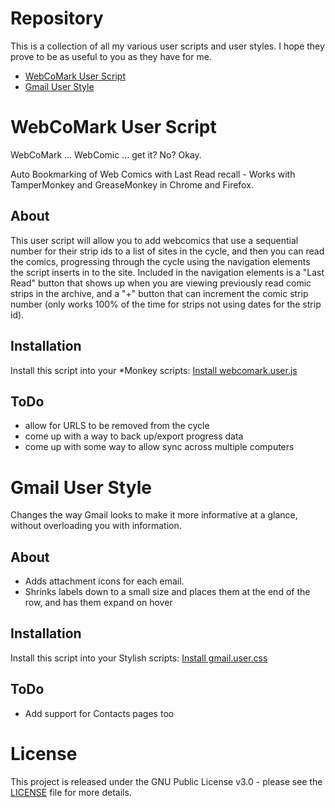 Repository
==========

This is a collection of all my various user scripts and user styles. I hope they prove to be as useful to you as they have for me.

* [WebCoMark User Script](https://github.com/phalacee/phxUsers#webcomark-user-script)
* [Gmail User Style](https://github.com/phalacee/phxUsers#gmail-user-style)


WebCoMark User Script
=====================

WebCoMark ... WebComic ... get it? No? Okay.

Auto Bookmarking of Web Comics with Last Read recall - Works with TamperMonkey and GreaseMonkey in Chrome and Firefox.

About
-----

This user script will allow you to add webcomics that use a sequential number for their strip ids to a list of sites in the cycle, and then you can read the comics, progressing through the cycle using the navigation elements the script inserts in to the site. Included in the navigation elements is a "Last Read" button that shows up when you are viewing previously read comic strips in the archive, and a "+" button that can increment the comic strip number (only works 100% of the time for strips not using dates for the strip id).


Installation
-----------

Install this script into your *Monkey scripts: [Install webcomark.user.js](https://raw.githubusercontent.com/phalacee/phxUsers/master/webcomark.user.js)

ToDo
----
* allow for URLS to be removed from the cycle
* come up with a way to back up/export progress data
* come up with some way to allow sync across multiple computers

Gmail User Style
================

Changes the way Gmail looks to make it more informative at a glance, without overloading you with information.

About
-----

* Adds attachment icons for each email. 
* Shrinks labels down to a small size and places them at the end of the row, and has them expand on hover

Installation
------------

Install this script into your Stylish scripts: [Install gmail.user.css](https://raw.githubusercontent.com/phalacee/phxUsers/master/gmail.user.css)

ToDo
----
* Add support for Contacts pages too

License
=======

This project is released under the GNU Public License v3.0 - please see the [LICENSE](https://raw.githubusercontent.com/phalacee/phxUsers/master/LICENSE) file for more details.
